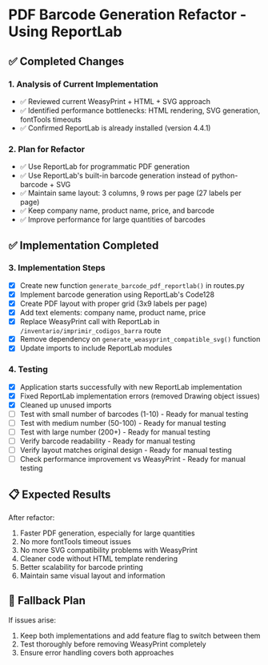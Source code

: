 # PDF Barcode Generation Refactor - Using ReportLab

## ✅ Completed Changes

### 1. Analysis of Current Implementation
- ✅ Reviewed current WeasyPrint + HTML + SVG approach
- ✅ Identified performance bottlenecks: HTML rendering, SVG generation, fontTools timeouts
- ✅ Confirmed ReportLab is already installed (version 4.4.1)

### 2. Plan for Refactor
- ✅ Use ReportLab for programmatic PDF generation
- ✅ Use ReportLab's built-in barcode generation instead of python-barcode + SVG
- ✅ Maintain same layout: 3 columns, 9 rows per page (27 labels per page)
- ✅ Keep company name, product name, price, and barcode
- ✅ Improve performance for large quantities of barcodes

## ✅ Implementation Completed

### 3. Implementation Steps
- [x] Create new function `generate_barcode_pdf_reportlab()` in routes.py
- [x] Implement barcode generation using ReportLab's Code128
- [x] Create PDF layout with proper grid (3x9 labels per page)
- [x] Add text elements: company name, product name, price
- [x] Replace WeasyPrint call with ReportLab in `/inventario/imprimir_codigos_barra` route
- [x] Remove dependency on `generate_weasyprint_compatible_svg()` function
- [x] Update imports to include ReportLab modules

### 4. Testing
- [x] Application starts successfully with new ReportLab implementation
- [x] Fixed ReportLab implementation errors (removed Drawing object issues)
- [x] Cleaned up unused imports
- [ ] Test with small number of barcodes (1-10) - Ready for manual testing
- [ ] Test with medium number (50-100) - Ready for manual testing
- [ ] Test with large number (200+) - Ready for manual testing
- [ ] Verify barcode readability - Ready for manual testing
- [ ] Verify layout matches original design - Ready for manual testing
- [ ] Check performance improvement vs WeasyPrint - Ready for manual testing

## 📋 Expected Results

After refactor:
1. Faster PDF generation, especially for large quantities
2. No more fontTools timeout issues
3. No more SVG compatibility problems with WeasyPrint
4. Cleaner code without HTML template rendering
5. Better scalability for barcode printing
6. Maintain same visual layout and information

## 🚨 Fallback Plan

If issues arise:
1. Keep both implementations and add feature flag to switch between them
2. Test thoroughly before removing WeasyPrint completely
3. Ensure error handling covers both approaches

